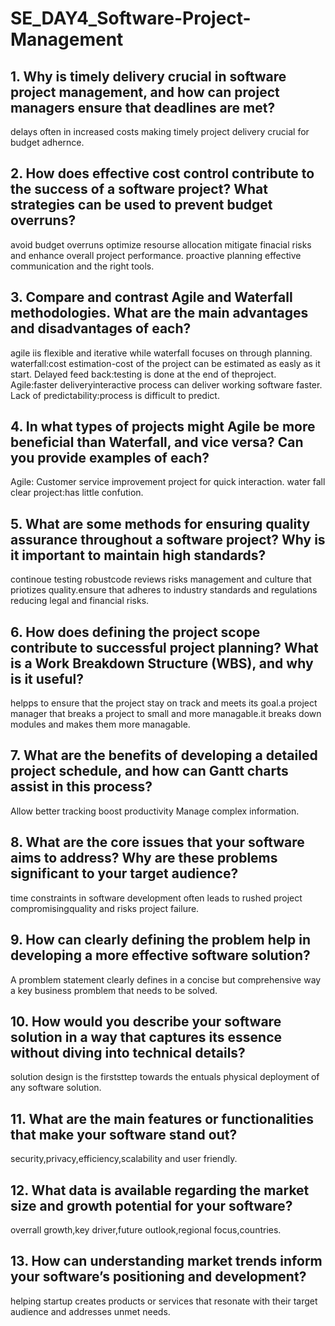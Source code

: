 # SE_DAY4_Software-Project-Management
## 1. Why is timely delivery crucial in software project management, and how can project managers ensure that deadlines are met?
delays often in increased costs making timely project delivery crucial for budget adhernce.
## 2. How does effective cost control contribute to the success of a software project? What strategies can be used to prevent budget overruns?
avoid budget overruns optimize resourse allocation mitigate finacial risks and enhance overall project performance. proactive planning effective communication and the right tools.
## 3. Compare and contrast Agile and Waterfall methodologies. What are the main advantages and disadvantages of each?
agile iis flexible and iterative while waterfall focuses on through planning.
waterfall:cost estimation-cost of the project can be estimated as easly as it start.
Delayed feed back:testing is done at the end of theproject.
Agile:faster deliveryinteractive process can deliver working software faster.
Lack of predictability:process is difficult to predict.
## 4. In what types of projects might Agile be more beneficial than Waterfall, and vice versa? Can you provide examples of each?
Agile: Customer service improvement project for quick interaction.
water fall clear project:has little confution.
## 5. What are some methods for ensuring quality assurance throughout a software project? Why is it important to maintain high standards?
continoue testing robustcode reviews risks management and culture that priotizes quality.ensure that adheres to industry standards and regulations reducing legal and financial risks.
## 6. How does defining the project scope contribute to successful project planning? What is a Work Breakdown Structure (WBS), and why is it useful?
helpps to ensure that the project stay on track and meets its goal.a project manager that breaks a project to small and more managable.it breaks down modules and makes them more managable.
## 7. What are the benefits of developing a detailed project schedule, and how can Gantt charts assist in this process?
Allow better tracking
boost productivity 
Manage complex information.
## 8. What are the core issues that your software aims to address? Why are these problems significant to your target audience?
time constraints in software  development often leads to rushed project compromisingquality and risks project failure.
## 9. How can clearly defining the problem help in developing a more effective software solution?
A promblem statement clearly defines in a concise but comprehensive way a key business promblem that needs to be solved.
## 10. How would you describe your software solution in a way that captures its essence without diving into technical details?
solution design is the firststtep towards the entuals physical deployment of any software solution.
## 11. What are the main features or functionalities that make your software stand out?
security,privacy,efficiency,scalability and user friendly.
## 12. What data is available regarding the market size and growth potential for your software?
overrall growth,key driver,future outlook,regional focus,countries.
## 13. How can understanding market trends inform your software’s positioning and development?
helping startup creates products or services that resonate with their target audience and addresses unmet needs.
